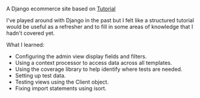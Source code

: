 A Django ecommerce site based on [Tutorial](https://www.youtube.com/watch?v=UqSJCVePEWU&t=1500s)

I've played around with Django in the past but I felt like a structured tutorial would be useful as a refresher and to fill in some areas of knowledge that I hadn't covered yet.

What I learned:
* Configuring the admin view display fields and filters.
* Using a context processor to access data across all templates.
* Using the coverage library to help identify where tests are needed.
* Setting up test data.
* Testing views using the Client object.
* Fixing import statements using isort.
